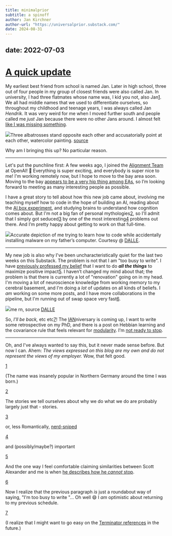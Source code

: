 ```yaml
---
title: minimalprior
subtitle: a spinoff
author: Jan Kirchner
author-url: "https://universalprior.substack.com/"
date: 2024-08-31
---
```

date: 2022-07-03
---


# [A quick update](https://www.youtube.com/watch?v=RJv2-_--EY4&ab_channel=TheWhoVEVO)

My earliest best friend from school is named Jan. Later in high school, three out of four people in my group of closest friends were also called Jan. In university, I had three flatmates whose name was, I kid you not, also Jan[1](https://universalprior.substack.com/p/a-quick-one-while-hes-away#footnote-1-62384184). We all had middle names that we used to differentiate ourselves, so throughout my childhood and teenage years, I was always called Jan _Hendrik_. It was very weird for me when I moved further south and people called me _just_ Jan because there were no other Jans around. I almost felt [like I was missing something](https://www.hpmor.com/chapter/25#:~:text=\(Back%20in%20the%20old%20days%2C%20whenever%20magical%20identical%20twins%20were%20born%2C%20it%20had%20been%20the%20custom%20to%20kill%20one%20of%20them%20after%20birth.\)).

[![](https://substackcdn.com/image/fetch/w_1456,c_limit,f_auto,q_auto:good,fl_progressive:steep/https%3A%2F%2Fbucketeer-e05bbc84-baa3-437e-9518-adb32be77984.s3.amazonaws.com%2Fpublic%2Fimages%2F85cac45b-88f4-4b8e-962c-4726ed2e2102_1024x1024.png)](https://substackcdn.com/image/fetch/f_auto,q_auto:good,fl_progressive:steep/https%3A%2F%2Fbucketeer-e05bbc84-baa3-437e-9518-adb32be77984.s3.amazonaws.com%2Fpublic%2Fimages%2F85cac45b-88f4-4b8e-962c-4726ed2e2102_1024x1024.png)Three albatrosses stand opposite each other and accusatorially point at each other, watercolor painting. [source](https://labs.openai.com/s/xMl3pVdhO4lM1antZMgeD6zl)

Why am I bringing this up? No particular reason.

* * *

Let's put the punchline first: A few weeks ago, I joined the [Alignment Team](https://openai.com/alignment/) at OpenAI! 🎉 Everything is super exciting, and everybody is super nice to me! I'm working remotely now, but I hope to move to the bay area soon. Moving to the bay [appears to be a very hip thing among EAs](https://forum.effectivealtruism.org/posts/M5GoKkWtBKEGMCFHn/what-s-the-theory-of-change-of-come-to-the-bay-over-the), so I’m looking forward to meeting as many interesting people as possible.

I have a great story to tell about how this new job came about, involving me teaching myself how to code in the hope of building an AI, reading about the [AI box experiment](https://www.yudkowsky.net/singularity/aibox), and studying brains to understand how cognition comes about. But I'm not a big fan of personal mythologies[2](https://universalprior.substack.com/p/a-quick-one-while-hes-away#footnote-2-62384184), so I'll admit that I simply got seduced[3](https://universalprior.substack.com/p/a-quick-one-while-hes-away#footnote-3-62384184) by one of the most interesting[4](https://universalprior.substack.com/p/a-quick-one-while-hes-away#footnote-4-62384184) problems out there. And I’m pretty happy about getting to work on that full-time.

[![](https://substackcdn.com/image/fetch/w_1456,c_limit,f_auto,q_auto:good,fl_progressive:steep/https%3A%2F%2Fbucketeer-e05bbc84-baa3-437e-9518-adb32be77984.s3.amazonaws.com%2Fpublic%2Fimages%2F2c1832a3-4dcb-41d6-82bf-aea8c506c40b_1024x1024.png)](https://substackcdn.com/image/fetch/f_auto,q_auto:good,fl_progressive:steep/https%3A%2F%2Fbucketeer-e05bbc84-baa3-437e-9518-adb32be77984.s3.amazonaws.com%2Fpublic%2Fimages%2F2c1832a3-4dcb-41d6-82bf-aea8c506c40b_1024x1024.png)Accurate depiction of me trying to learn how to code while accidentally installing malware on my father’s computer. Courtesy @ [DALLE](https://labs.openai.com/s/b9qDe8an1PKAp3ixt7dOhv5N).

* * *

My new job is also why I've been uncharacteristically quiet for the last two weeks on this Substack. The problem is not that I am "too busy to write". I have [previously professed my belief](https://universalprior.substack.com/p/slightly-advanced-decision-theory?s=w) that I want to do _**all the things**_ to maximize positive impact[5](https://universalprior.substack.com/p/a-quick-one-while-hes-away#footnote-5-62384184). I haven’t changed my mind about that; the problem is that there is currently a lot of "renovation" going on in my head. I'm moving a lot of neuroscience knowledge from working memory to my cerebral basement, and I'm doing a _lot_ of updates on all kinds of beliefs. I _am_ working on some more posts, and I have more collaborations in the pipeline, but I'm running out of swap space very fast[6](https://universalprior.substack.com/p/a-quick-one-while-hes-away#footnote-6-62384184).

[![](https://substackcdn.com/image/fetch/w_1456,c_limit,f_auto,q_auto:good,fl_progressive:steep/https%3A%2F%2Fbucketeer-e05bbc84-baa3-437e-9518-adb32be77984.s3.amazonaws.com%2Fpublic%2Fimages%2F0669944c-957d-4f12-95dc-dfabcd98d13c_1024x1024.png)](https://substackcdn.com/image/fetch/f_auto,q_auto:good,fl_progressive:steep/https%3A%2F%2Fbucketeer-e05bbc84-baa3-437e-9518-adb32be77984.s3.amazonaws.com%2Fpublic%2Fimages%2F0669944c-957d-4f12-95dc-dfabcd98d13c_1024x1024.png)me rn, source [DALLE](https://labs.openai.com/s/GZfpZiK2E21Wn0b6QvQnteyx)

So, _I’ll be back,_ etc etc[7](https://universalprior.substack.com/p/a-quick-one-while-hes-away#footnote-7-62384184)! The [IAN](https://universalprior.substack.com/p/making-of-ian)niversary is coming up, I want to write some retrospective on my PhD, and there is a post on Hebbian learning and the covariance rule that feels relevant for [modularity](https://www.lesswrong.com/posts/JzTfKrgC7Lfz3zcwM/theories-of-modularity-in-the-biological-literature). I’m [not ready to stop](https://www.youtube.com/watch?v=j6IBDpYr8aw&ab_channel=GildasSaynac).

* * *

Oh, and I've always wanted to say this, but it never made sense before. But now I can. Ahem: _The views expressed on this blog are my own and do not represent the views of my employer._ Wow, that felt good.

[1](https://universalprior.substack.com/p/a-quick-one-while-hes-away#footnote-anchor-1-62384184)

(The name was insanely popular in Northern Germany around the time I was born.)

[2](https://universalprior.substack.com/p/a-quick-one-while-hes-away#footnote-anchor-2-62384184)

The stories we tell ourselves about why we do what we do are probably largely just that - stories.

[3](https://universalprior.substack.com/p/a-quick-one-while-hes-away#footnote-anchor-3-62384184)

or, less Romantically, [nerd-sniped](https://universalprior.substack.com/p/elementary-infra-bayesianism?s=w)

[4](https://universalprior.substack.com/p/a-quick-one-while-hes-away#footnote-anchor-4-62384184)

and (possibly/maybe?) important

[5](https://universalprior.substack.com/p/a-quick-one-while-hes-away#footnote-anchor-5-62384184)

And the one way I feel comfortable claiming similarities between Scott Alexander and me is when [he describes how he ](https://slatestarcodex.com/2014/05/25/apologia-pro-vita-sua/#:~:text=fool%20me.-,Just,-as%20drugs%20mysteriously)_[cannot](https://slatestarcodex.com/2014/05/25/apologia-pro-vita-sua/#:~:text=fool%20me.-,Just,-as%20drugs%20mysteriously)_[ stop](https://slatestarcodex.com/2014/05/25/apologia-pro-vita-sua/#:~:text=fool%20me.-,Just,-as%20drugs%20mysteriously).

[6](https://universalprior.substack.com/p/a-quick-one-while-hes-away#footnote-anchor-6-62384184)

Now I realize that the previous paragraph _is_ just a roundabout way of saying, "I'm too busy to write "... Oh well 😄 I _am_ optimistic about returning to my previous schedule.

[7](https://universalprior.substack.com/p/a-quick-one-while-hes-away#footnote-anchor-7-62384184)

(I realize that I might want to go easy on the [Terminator references](https://arxiv.org/pdf/2105.02704) in the future.)
